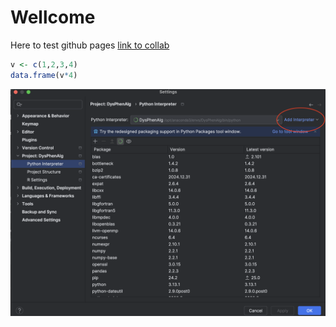 # Wellcome
Here to test github pages
[link to collab](collaborators/main.md)
```R
v <- c(1,2,3,4)
data.frame(v*4)
```
![img.png](img.png)
